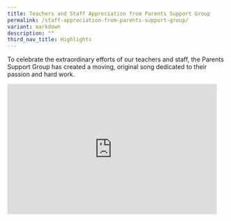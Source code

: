 ```yaml
---
title: Teachers and Staff Appreciation from Parents Support Group
permalink: /staff-appreciation-from-parents-support-group/
variant: markdown
description: ""
third_nav_title: Highlights
---
```

<p>To celebrate the extraordinary efforts of our teachers and staff, the Parents Support Group has created a moving, original song dedicated to their passion and hard work.</p>
<p></p>

<iframe allowfullscreen="true" height="299" width="480" frameborder="0" src="https://docs.google.com/presentation/d/e/2PACX-1vTEgxXBjXMXwkdCbzrYNsfIAar4z7_k-Xm43xalLTJm5IkGAnd7iC_cBFNXYeg_XSHeVtl1hZhiH9-X/pubembed?start=true&amp;loop=false&amp;delayms=3000"></iframe>